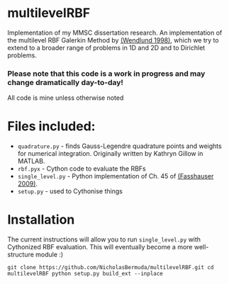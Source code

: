 # multilevelRBF
Implementation of my MMSC dissertation research. An implementation of the multilevel RBF Galerkin Method by [(Wendlund 1998)](https://www.researchgate.net/publication/2296448_Numerical_Solution_of_Variational_Problems_by_Radial_Basis_Functions), which we try to extend to a broader range of problems in 1D and 2D and to Dirichlet problems.

### Please note that this code is a work in progress and may change dramatically day-to-day!

All code is mine unless otherwise noted

# Files included:
* `quadrature.py` - finds Gauss-Legendre quadrature points and weights for numerical integration. Originally written by Kathryn Gillow in MATLAB.
* `rbf.pyx` - Cython code to evaluate the RBFs
* `single_level.py` - Python implementation of Ch. 45 of [(Fasshauser 2009)](https://uk.mathworks.com/support/books/book48894.html).
* `setup.py` - used to Cythonise things

# Installation
The current instructions will allow you to run `single_level.py` with Cythonized RBF evaluation. This will eventually become a more well-structure module :)

`git clone https://github.com/NicholasBermuda/multilevelRBF.git
cd multilevelRBF
python setup.py build_ext --inplace`

